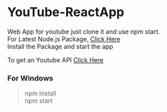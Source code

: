 # YouTube-ReactApp
Web App for youtube just clone it and use npm start.  
For Latest Node.js Package, [Click Here](https://nodejs.org/en/)  
Install the Package and start the app

To get an Youtube API [Click Here](https://developers.google.com/youtube/v3/)

### For Windows
> npm install   
> npm start

